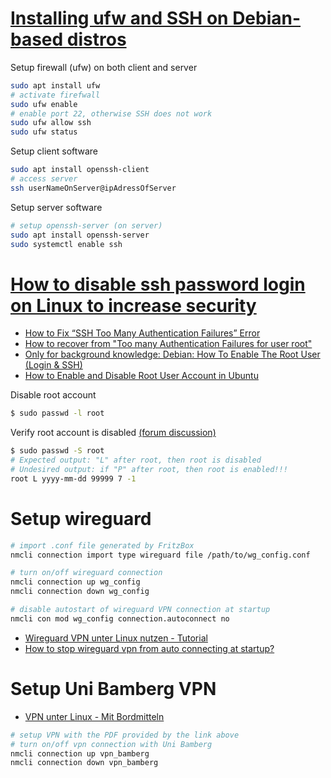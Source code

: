 # [Installing ufw and SSH on Debian-based distros](https://www.cyberciti.biz/faq/how-to-install-ssh-on-ubuntu-linux-using-apt-get/)

Setup firewall (ufw) on both client and server
```bash
sudo apt install ufw
# activate firefwall
sudo ufw enable
# enable port 22, otherwise SSH does not work
sudo ufw allow ssh
sudo ufw status
```

Setup client software
```bash
sudo apt install openssh-client
# access server
ssh userNameOnServer@ipAdressOfServer
```

Setup server software
```bash
# setup openssh-server (on server)
sudo apt install openssh-server
sudo systemctl enable ssh
```

# [How to disable ssh password login on Linux to increase security](https://www.cyberciti.biz/faq/how-to-disable-ssh-password-login-on-linux/)

- [How to Fix “SSH Too Many Authentication Failures” Error](https://www.tecmint.com/fix-ssh-too-many-authentication-failures-error/)
- [How to recover from "Too many Authentication Failures for user root"](https://serverfault.com/questions/36291/how-to-recover-from-too-many-authentication-failures-for-user-root)
- [Only for background knowledge: Debian: How To Enable The Root User (Login & SSH)](https://raspberrytips.com/enable-root-debian/)
- [How to Enable and Disable Root User Account in Ubuntu](https://linuxize.com/post/how-to-enable-and-disable-root-user-account-in-ubuntu/)

Disable root account
```bash
$ sudo passwd -l root
```

Verify root account is disabled [(forum discussion)](https://ubuntuforums.org/archive/index.php/t-1884813.html)
```bash
$ sudo passwd -S root
# Expected output: "L" after root, then root is disabled
# Undesired output: if "P" after root, then root is enabled!!!
root L yyyy-mm-dd 99999 7 -1
```

# Setup wireguard

```bash
# import .conf file generated by FritzBox
nmcli connection import type wireguard file /path/to/wg_config.conf

# turn on/off wireguard connection
nmcli connection up wg_config
nmcli connection down wg_config

# disable autostart of wireguard VPN connection at startup
nmcli con mod wg_config connection.autoconnect no
```
- [Wireguard VPN unter Linux nutzen - Tutorial](https://www.youtube.com/watch?v=npDDELuiqxY)
- [How to stop wireguard vpn from auto connecting at startup?](https://www.reddit.com/r/kde/comments/17ud9kj/how_to_stop_wireguard_vpn_from_auto_connecting_at/)

# Setup Uni Bamberg VPN

- [VPN unter Linux - Mit Bordmitteln](https://www.uni-bamberg.de/its/dienstleistungen/netz/vpn/einrichten/linux/)
```bash
# setup VPN with the PDF provided by the link above
# turn on/off vpn connection with Uni Bamberg
nmcli connection up vpn_bamberg
nmcli connection down vpn_bamberg
